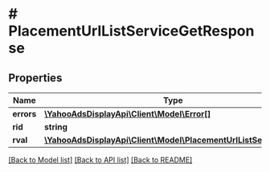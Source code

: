 # # PlacementUrlListServiceGetResponse

## Properties

Name | Type | Description | Notes
------------ | ------------- | ------------- | -------------
**errors** | [**\YahooAdsDisplayApi\Client\Model\Error[]**](Error.md) |  | [optional]
**rid** | **string** |  | [optional]
**rval** | [**\YahooAdsDisplayApi\Client\Model\PlacementUrlListServicePage**](PlacementUrlListServicePage.md) |  | [optional]

[[Back to Model list]](../../README.md#models) [[Back to API list]](../../README.md#endpoints) [[Back to README]](../../README.md)
